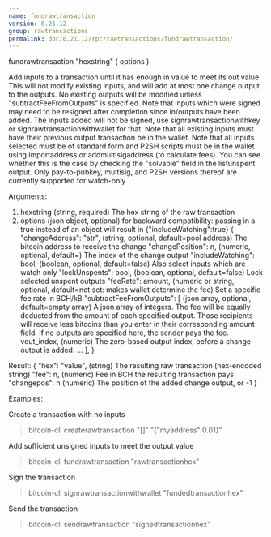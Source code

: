 ```yaml
---
name: fundrawtransaction
version: 0.21.12
group: rawtransactions
permalink: doc/0.21.12/rpc/rawtransactions/fundrawtransaction/
---
```


fundrawtransaction "hexstring" ( options )

Add inputs to a transaction until it has enough in value to meet its out value.
This will not modify existing inputs, and will add at most one change output to the outputs.
No existing outputs will be modified unless "subtractFeeFromOutputs" is specified.
Note that inputs which were signed may need to be resigned after completion since in/outputs have been added.
The inputs added will not be signed, use signrawtransactionwithkey or signrawtransactionwithwallet for that.
Note that all existing inputs must have their previous output transaction be in the wallet.
Note that all inputs selected must be of standard form and P2SH scripts must be
in the wallet using importaddress or addmultisigaddress (to calculate fees).
You can see whether this is the case by checking the "solvable" field in the listunspent output.
Only pay-to-pubkey, multisig, and P2SH versions thereof are currently supported for watch-only

Arguments:
1. hexstring                          (string, required) The hex string of the raw transaction
2. options                            (json object, optional) for backward compatibility: passing in a true instead of an object will result in {"includeWatching":true}
     {
       "changeAddress": "str",        (string, optional, default=pool address) The bitcoin address to receive the change
       "changePosition": n,           (numeric, optional, default=) The index of the change output
       "includeWatching": bool,       (boolean, optional, default=false) Also select inputs which are watch only
       "lockUnspents": bool,          (boolean, optional, default=false) Lock selected unspent outputs
       "feeRate": amount,             (numeric or string, optional, default=not set: makes wallet determine the fee) Set a specific fee rate in BCH/kB
       "subtractFeeFromOutputs": [    (json array, optional, default=empty array) A json array of integers.
                                      The fee will be equally deducted from the amount of each specified output.
                                      Those recipients will receive less bitcoins than you enter in their corresponding amount field.
                                      If no outputs are specified here, the sender pays the fee.
         vout_index,                  (numeric) The zero-based output index, before a change output is added.
         ...
       ],
     }

Result:
{
  "hex":       "value", (string)  The resulting raw transaction (hex-encoded string)
  "fee":       n,         (numeric) Fee in BCH the resulting transaction pays
  "changepos": n          (numeric) The position of the added change output, or -1
}

Examples:

Create a transaction with no inputs
> bitcoin-cli createrawtransaction "[]" "{\"myaddress\":0.01}"

Add sufficient unsigned inputs to meet the output value
> bitcoin-cli fundrawtransaction "rawtransactionhex"

Sign the transaction
> bitcoin-cli signrawtransactionwithwallet "fundedtransactionhex"

Send the transaction
> bitcoin-cli sendrawtransaction "signedtransactionhex"


